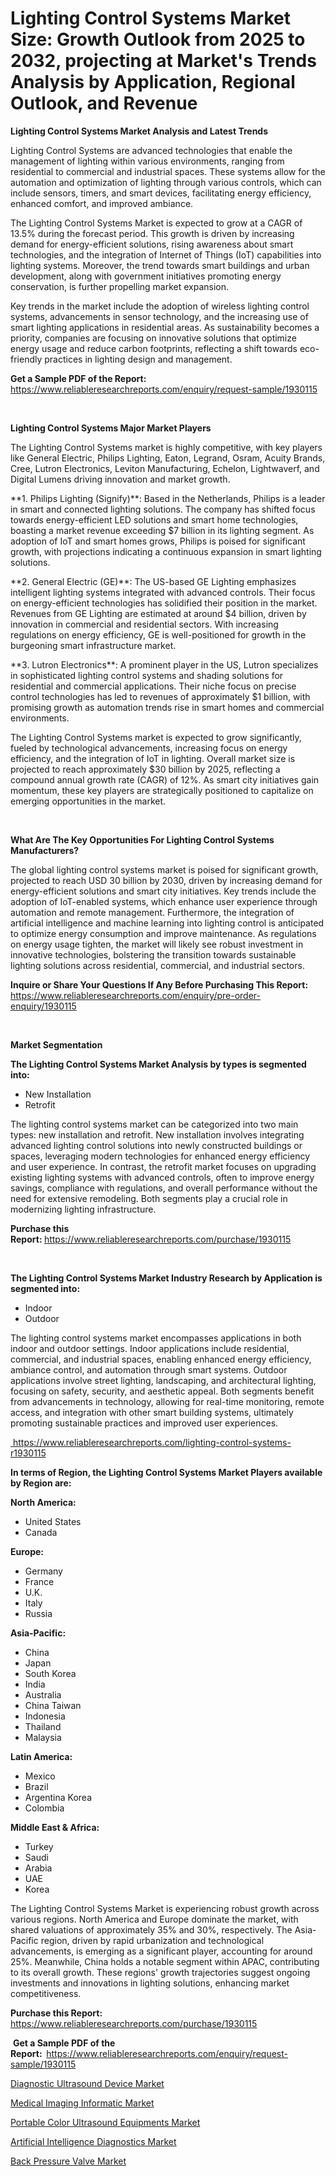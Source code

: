 <p><h1>Lighting Control Systems Market Size: Growth Outlook from 2025 to 2032, projecting at Market's Trends Analysis by Application, Regional Outlook, and Revenue</h1></p><p><strong>Lighting Control Systems Market Analysis and Latest Trends</strong></p>
<p><p>Lighting Control Systems are advanced technologies that enable the management of lighting within various environments, ranging from residential to commercial and industrial spaces. These systems allow for the automation and optimization of lighting through various controls, which can include sensors, timers, and smart devices, facilitating energy efficiency, enhanced comfort, and improved ambiance.</p><p>The Lighting Control Systems Market is expected to grow at a CAGR of 13.5% during the forecast period. This growth is driven by increasing demand for energy-efficient solutions, rising awareness about smart technologies, and the integration of Internet of Things (IoT) capabilities into lighting systems. Moreover, the trend towards smart buildings and urban development, along with government initiatives promoting energy conservation, is further propelling market expansion.</p><p>Key trends in the market include the adoption of wireless lighting control systems, advancements in sensor technology, and the increasing use of smart lighting applications in residential areas. As sustainability becomes a priority, companies are focusing on innovative solutions that optimize energy usage and reduce carbon footprints, reflecting a shift towards eco-friendly practices in lighting design and management.</p></p>
<p><strong>Get a Sample PDF of the Report:&nbsp;</strong> <a href="https://www.reliableresearchreports.com/enquiry/request-sample/1930115?utm_campaign=9&utm_medium=2&utm_source=Github&utm_content=ia&utm_term=16012025&utm_id=lighting-control-systems">https://www.reliableresearchreports.com/enquiry/request-sample/1930115</a></p>
<p>&nbsp;</p>
<p><strong>Lighting Control Systems Major Market Players</strong></p>
<p><p>The Lighting Control Systems market is highly competitive, with key players like General Electric, Philips Lighting, Eaton, Legrand, Osram, Acuity Brands, Cree, Lutron Electronics, Leviton Manufacturing, Echelon, Lightwaverf, and Digital Lumens driving innovation and market growth.</p><p>**1. Philips Lighting (Signify)**: Based in the Netherlands, Philips is a leader in smart and connected lighting solutions. The company has shifted focus towards energy-efficient LED solutions and smart home technologies, boasting a market revenue exceeding $7 billion in its lighting segment. As adoption of IoT and smart homes grows, Philips is poised for significant growth, with projections indicating a continuous expansion in smart lighting solutions.</p><p>**2. General Electric (GE)**: The US-based GE Lighting emphasizes intelligent lighting systems integrated with advanced controls. Their focus on energy-efficient technologies has solidified their position in the market. Revenues from GE Lighting are estimated at around $4 billion, driven by innovation in commercial and residential sectors. With increasing regulations on energy efficiency, GE is well-positioned for growth in the burgeoning smart infrastructure market.</p><p>**3. Lutron Electronics**: A prominent player in the US, Lutron specializes in sophisticated lighting control systems and shading solutions for residential and commercial applications. Their niche focus on precise control technologies has led to revenues of approximately $1 billion, with promising growth as automation trends rise in smart homes and commercial environments.</p><p>The Lighting Control Systems market is expected to grow significantly, fueled by technological advancements, increasing focus on energy efficiency, and the integration of IoT in lighting. Overall market size is projected to reach approximately $30 billion by 2025, reflecting a compound annual growth rate (CAGR) of 12%. As smart city initiatives gain momentum, these key players are strategically positioned to capitalize on emerging opportunities in the market.</p></p>
<p>&nbsp;</p>
<p><strong>What Are The Key Opportunities For Lighting Control Systems Manufacturers?</strong></p>
<p><p>The global lighting control systems market is poised for significant growth, projected to reach USD 30 billion by 2030, driven by increasing demand for energy-efficient solutions and smart city initiatives. Key trends include the adoption of IoT-enabled systems, which enhance user experience through automation and remote management. Furthermore, the integration of artificial intelligence and machine learning into lighting control is anticipated to optimize energy consumption and improve maintenance. As regulations on energy usage tighten, the market will likely see robust investment in innovative technologies, bolstering the transition towards sustainable lighting solutions across residential, commercial, and industrial sectors.</p></p>
<p><strong>Inquire or Share Your Questions If Any Before Purchasing This Report:</strong> <a href="https://www.reliableresearchreports.com/enquiry/pre-order-enquiry/1930115?utm_campaign=9&utm_medium=2&utm_source=Github&utm_content=ia&utm_term=16012025&utm_id=lighting-control-systems">https://www.reliableresearchreports.com/enquiry/pre-order-enquiry/1930115</a></p>
<p>&nbsp;</p>
<p><strong>Market Segmentation</strong></p>
<p><strong>The Lighting Control Systems Market Analysis by types is segmented into:</strong></p>
<p><ul><li>New Installation</li><li>Retrofit</li></ul></p>
<p><p>The lighting control systems market can be categorized into two main types: new installation and retrofit. New installation involves integrating advanced lighting control solutions into newly constructed buildings or spaces, leveraging modern technologies for enhanced energy efficiency and user experience. In contrast, the retrofit market focuses on upgrading existing lighting systems with advanced controls, often to improve energy savings, compliance with regulations, and overall performance without the need for extensive remodeling. Both segments play a crucial role in modernizing lighting infrastructure.</p></p>
<p><strong>Purchase this Report:&nbsp;</strong><a href="https://www.reliableresearchreports.com/purchase/1930115?utm_campaign=9&utm_medium=2&utm_source=Github&utm_content=ia&utm_term=16012025&utm_id=lighting-control-systems">https://www.reliableresearchreports.com/purchase/1930115</a></p>
<p>&nbsp;</p>
<p><strong>The Lighting Control Systems Market Industry Research by Application is segmented into:</strong></p>
<p><ul><li>Indoor</li><li>Outdoor</li></ul></p>
<p><p>The lighting control systems market encompasses applications in both indoor and outdoor settings. Indoor applications include residential, commercial, and industrial spaces, enabling enhanced energy efficiency, ambiance control, and automation through smart systems. Outdoor applications involve street lighting, landscaping, and architectural lighting, focusing on safety, security, and aesthetic appeal. Both segments benefit from advancements in technology, allowing for real-time monitoring, remote access, and integration with other smart building systems, ultimately promoting sustainable practices and improved user experiences.</p></p>
<p><a href="https://www.reliableresearchreports.com/lighting-control-systems-r1930115?utm_campaign=9&utm_medium=2&utm_source=Github&utm_content=ia&utm_term=16012025&utm_id=lighting-control-systems">&nbsp;https://www.reliableresearchreports.com/lighting-control-systems-r1930115</a></p>
<p><strong>In terms of Region, the Lighting Control Systems Market Players available by Region are:</strong></p>
<p>
    <p> <strong> North America: </strong>
        <ul>
            <li>United States</li>
            <li>Canada</li>
        </ul>
        </p> 
    <p> <strong> Europe: </strong>
        <ul>
            <li>Germany</li>
            <li>France</li>
            <li>U.K.</li>
            <li>Italy</li>
            <li>Russia</li>
        </ul>
        </p> 
    <p> <strong> Asia-Pacific: </strong>
        <ul>
            <li>China</li>
            <li>Japan</li>
            <li>South Korea</li>
            <li>India</li>
            <li>Australia</li>
            <li>China Taiwan</li>
            <li>Indonesia</li>
            <li>Thailand</li>
            <li>Malaysia</li>
        </ul>
        </p> 
    <p> <strong> Latin America: </strong>
        <ul>
            <li>Mexico</li>
            <li>Brazil</li>
            <li>Argentina Korea</li>
            <li>Colombia</li>
        </ul>
        </p> 
    <p> <strong> Middle East & Africa: </strong>
        <ul>
            <li>Turkey</li>
            <li>Saudi</li>
            <li>Arabia</li>
            <li>UAE</li>
            <li>Korea</li>
        </ul>
    </p>
    </p>
<p><p>The Lighting Control Systems Market is experiencing robust growth across various regions. North America and Europe dominate the market, with shared valuations of approximately 35% and 30%, respectively. The Asia-Pacific region, driven by rapid urbanization and technological advancements, is emerging as a significant player, accounting for around 25%. Meanwhile, China holds a notable segment within APAC, contributing to its overall growth. These regions' growth trajectories suggest ongoing investments and innovations in lighting solutions, enhancing market competitiveness.</p></p>
<p><strong>Purchase this Report: </strong><a href="https://www.reliableresearchreports.com/purchase/1930115?utm_campaign=9&utm_medium=2&utm_source=Github&utm_content=ia&utm_term=16012025&utm_id=lighting-control-systems">https://www.reliableresearchreports.com/purchase/1930115</a></p>
<p>&nbsp;<strong>Get a Sample PDF of the Report:&nbsp;&nbsp;</strong><a href="https://www.reliableresearchreports.com/enquiry/request-sample/1930115?utm_campaign=9&utm_medium=2&utm_source=Github&utm_content=ia&utm_term=16012025&utm_id=lighting-control-systems">https://www.reliableresearchreports.com/enquiry/request-sample/1930115</a></p>
<p><strong></strong></p>
<p><p><a href="https://github.com/bornergabrielle89/Market-Research-Report-List-1/blob/main/diagnostic-ultrasound-device-market.md?utm_campaign=9&utm_medium=2&utm_source=Github&utm_content=ia&utm_term=16012025&utm_id=lighting-control-systems">Diagnostic Ultrasound Device Market</a></p><p><a href="https://github.com/wileonie19657/Market-Research-Report-List-1/blob/main/medical-imaging-informatic-market.md?utm_campaign=9&utm_medium=2&utm_source=Github&utm_content=ia&utm_term=16012025&utm_id=lighting-control-systems">Medical Imaging Informatic Market</a></p><p><a href="https://github.com/comasnickie/Market-Research-Report-List-1/blob/main/portable-color-ultrasound-equipments-market.md?utm_campaign=9&utm_medium=2&utm_source=Github&utm_content=ia&utm_term=16012025&utm_id=lighting-control-systems">Portable Color Ultrasound Equipments Market</a></p><p><a href="https://github.com/toldenargelia86/Market-Research-Report-List-1/blob/main/artificial-intelligence-diagnostics-market.md?utm_campaign=9&utm_medium=2&utm_source=Github&utm_content=ia&utm_term=16012025&utm_id=lighting-control-systems">Artificial Intelligence Diagnostics Market</a></p><p><a href="https://github.com/mcfred89/Market-Research-Report-List-1/blob/main/back-pressure-valve-market.md?utm_campaign=9&utm_medium=2&utm_source=Github&utm_content=ia&utm_term=16012025&utm_id=lighting-control-systems">Back Pressure Valve Market</a></p></p>